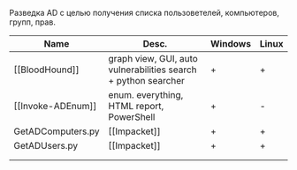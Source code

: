 Разведка AD с целью получения списка пользоветелей, компьютеров, групп, прав.

| Name              | Desc.                                                          | Windows | Linux |
| ----------------- | -------------------------------------------------------------- | ------- | ----- |
| [[BloodHound]]    | graph view, GUI, auto vulnerabilities search + python searcher | +       | +     |
| [[Invoke-ADEnum]] | enum. everything, HTML report, PowerShell                      | +       | -     |
| GetADComputers.py | [[Impacket]]                                                   | +       | +     |
| GetADUsers.py     | [[Impacket]]                                                   | +       | +     |
|                   |                                                                |         |       |
|                   |                                                                |         |       |







